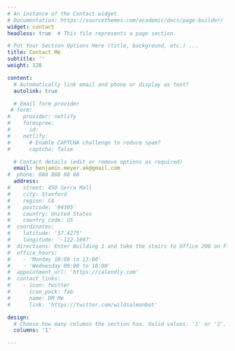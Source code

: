 ```yaml
---
# An instance of the Contact widget.
# Documentation: https://sourcethemes.com/academic/docs/page-builder/
widget: contact
headless: true  # This file represents a page section.

# Put Your Section Options Here (title, background, etc.) ...
title: Contact Me
subtitle: ''
weight: 120

content:
  # Automatically link email and phone or display as text?
  autolink: true

  # Email form provider
 # form:
#    provider: netlify
#    formspree:
#      id:
#    netlify:
#      # Enable CAPTCHA challenge to reduce spam?
#      captcha: false

  # Contact details (edit or remove options as required)
  email: benjamin.meyer.ak@gmail.com
#  phone: 888 888 88 88
  address:
#    street: 450 Serra Mall
#    city: Stanford
#    region: CA
#    postcode: '94305'
#    country: United States
#    country_code: US
#  coordinates:
#    latitude: '37.4275'
#    longitude: '-122.1697'
#  directions: Enter Building 1 and take the stairs to Office 200 on Floor 2
#  office_hours:
#    - 'Monday 10:00 to 13:00'
#    - 'Wednesday 09:00 to 10:00'
#  appointment_url: 'https://calendly.com'
#  contact_links:
#    - icon: twitter
#      icon_pack: fab
#      name: DM Me
#      link: 'https://twitter.com/wildsalmonbot'

design:
  # Choose how many columns the section has. Valid values: '1' or '2'.
  columns: '1'

---
```

